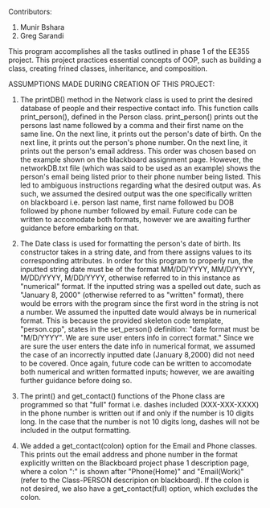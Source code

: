Contributors:
  1. Munir Bshara
  2. Greg Sarandi

This program accomplishes all the tasks outlined in phase 1 of the EE355 project. This project practices essential concepts of OOP, such as building a class,
creating frined classes, inheritance, and composition. 

ASSUMPTIONS MADE DURING CREATION OF THIS PROJECT:
  1. The printDB() method in the Network class is used to print the desired database of people and their respective contact info. 
     This function calls print_person(), defined in the Person class. print_person() prints out the persons last name followed by 
     a comma and their first name on the same line. On the next line, it prints out the person's date of birth. On the next line, it prints out 
     the person's phone number. On the next line, it prints out the person's email address. This order was chosen based on the example shown on 
     the blackboard assignment page. However, the networkDB.txt file (which was said to be used as an example) shows the person's email being listed prior 
     to their phone number being listed. This led to ambiguous instructions regarding what the desired output was. As such, we assumed the desired 
     output was the one specifically written on blackboard i.e. person last name, first name followed bu DOB followed by phone number followed by email. 
     Future code can be written to accomodate both formats, however we are awaiting further guidance before embarking on that.
     
  2. The Date class is used for formatting the person's date of birth. Its constructor takes in a string date, and from there assigns values to its 
     corresponding attributes. In order for this program to properly run, the inputted string date must be of the format MM/DD/YYYY, MM/D/YYYY, 
     M/DD/YYYY, M/DD/YYYY, otherwise referred to in this instance as "numerical" format. If the inputted string was a spelled out date, such 
     as "January 8, 2000" (otherwise referred to as "written" format), there would be errors with the program since the first word in the string 
     is not a number. We assumed the inputted date would always be in numerical format. This is because the provided skeleton code template, "person.cpp", 
     states in the set_person() definition: "date format must be "M/D/YYYY". We are sure user enters info in correct format." Since we are sure the user 
     enters the date info in numerical format, we assumed the case of an incorrectly inputted date (January 8,2000) did not need to be covered. Once again,
     future code can be written to accomodate both numerical and written formatted inputs; however, we are awaiting further guidance before doing so.
     
  3. The print() and get_contact() functions of the Phone class are programmed so that "full" format i.e. dashes included (XXX-XXX-XXXX) in the phone number
     is written out if and only if the number is 10 digits long. In the case that the number is not 10 digits long, dashes will not be included in the output
     formatting.
     
  4. We added a get_contact(colon) option for the Email and Phone classes. This prints out the email address and phone number in the format explicitly written
     on the Blackboard project phase 1 description page, where a colon ":" is shown after "Phone(Home)" and "Email(Work)" (refer to the Class-PERSON descripion
     on blackboard). If the colon is not desired, we also have a get_contact(full) option, which excludes the colon. 